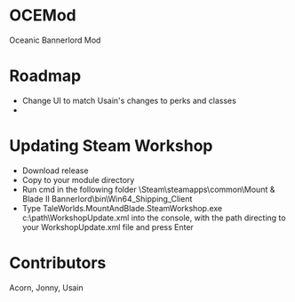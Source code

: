 # OCEMod
 Oceanic Bannerlord Mod

# Roadmap 
- Change UI to match Usain's changes to perks and classes 
- 

# Updating Steam Workshop 

- Download release 
- Copy to your module directory 
- Run cmd in the following folder \Steam\steamapps\common\Mount & Blade II Bannerlord\bin\Win64_Shipping_Client 
- Type TaleWorlds.MountAndBlade.SteamWorkshop.exe c:\path\WorkshopUpdate.xml into the console, with the path directing to your WorkshopUpdate.xml file and press Enter



# Contributors 
Acorn, Jonny, Usain 
